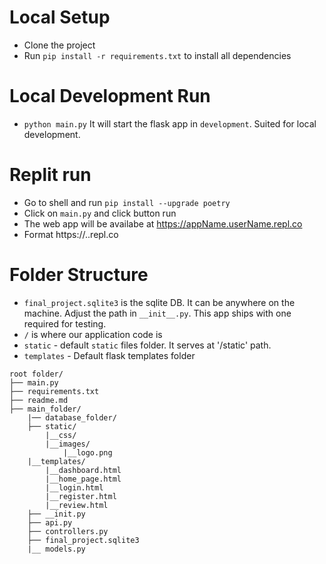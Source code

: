 # Local Setup
- Clone the project
- Run `pip install -r requirements.txt` to install all dependencies

# Local Development Run
- `python main.py` It will start the flask app in `development`. Suited for local development. 

# Replit run
- Go to shell and run
    `pip install --upgrade poetry`
- Click on `main.py` and click button run
- The web app will be availabe at https://appName.userName.repl.co
- Format https://<replname>.<username>.repl.co

# Folder Structure

- `final_project.sqlite3` is the sqlite DB. It can be anywhere on the machine. Adjust the path in `__init__.py`. This app ships with one required for testing.
- `/` is where our application code is
- `static` - default `static` files folder. It serves at '/static' path.
- `templates` - Default flask templates folder
 

```
root folder/
├── main.py
├── requirements.txt
├── readme.md
├── main_folder/
    |── database_folder/
    ├── static/
    	|__css/
    	|__images/
    		|__logo.png
    |__templates/
    	|__dashboard.html
    	|__home_page.html
    	|__login.html
    	|__register.html
    	|__review.html
    ├── __init.py
    ├── api.py
    ├── controllers.py
    ├── final_project.sqlite3
    |__ models.py



```
